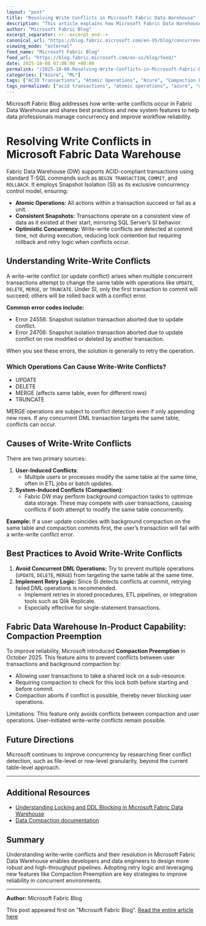 ```yaml
---
layout: "post"
title: "Resolving Write Conflicts in Microsoft Fabric Data Warehouse"
description: "This article explains how Microsoft Fabric Data Warehouse handles concurrency with Snapshot Isolation, explores the causes and impact of write-write conflicts, and presents best practices and new features like Compaction Preemption to help developers and data engineers build robust, high-concurrency solutions on Fabric DW."
author: "Microsoft Fabric Blog"
excerpt_separator: <!--excerpt_end-->
canonical_url: "https://blog.fabric.microsoft.com/en-US/blog/concurrency-control-and-conflict-resolution-in-microsoft-fabric-data-warehouse/"
viewing_mode: "external"
feed_name: "Microsoft Fabric Blog"
feed_url: "https://blog.fabric.microsoft.com/en-us/blog/feed/"
date: 2025-10-08 07:00:00 +00:00
permalink: "/2025-10-08-Resolving-Write-Conflicts-in-Microsoft-Fabric-Data-Warehouse.html"
categories: ["Azure", "ML"]
tags: ["ACID Transactions", "Atomic Operations", "Azure", "Compaction Preemption", "Concurrency Control", "Conflict Resolution", "Data Warehouse", "Error Handling", "ETL Pipelines", "Microsoft Fabric", "ML", "News", "Snapshot Isolation", "T SQL", "Table Level Locking", "Transaction Management", "Write Conflicts"]
tags_normalized: ["acid transactions", "atomic operations", "azure", "compaction preemption", "concurrency control", "conflict resolution", "data warehouse", "error handling", "etl pipelines", "microsoft fabric", "ml", "news", "snapshot isolation", "t sql", "table level locking", "transaction management", "write conflicts"]
---
```


Microsoft Fabric Blog addresses how write-write conflicts occur in Fabric Data Warehouse and shares best practices and new system features to help data professionals manage concurrency and improve workflow reliability.<!--excerpt_end-->

# Resolving Write Conflicts in Microsoft Fabric Data Warehouse

Fabric Data Warehouse (DW) supports ACID-compliant transactions using standard T-SQL commands such as `BEGIN TRANSACTION`, `COMMIT`, and `ROLLBACK`. It employs Snapshot Isolation (SI) as its exclusive concurrency control model, ensuring:

- **Atomic Operations:** All actions within a transaction succeed or fail as a unit.
- **Consistent Snapshots:** Transactions operate on a consistent view of data as it existed at their start, mirroring SQL Server’s SI behavior.
- **Optimistic Concurrency:** Write-write conflicts are detected at commit time, not during execution, reducing lock contention but requiring rollback and retry logic when conflicts occur.

## Understanding Write-Write Conflicts

A write-write conflict (or update conflict) arises when multiple concurrent transactions attempt to change the same table with operations like `UPDATE`, `DELETE`, `MERGE`, or `TRUNCATE`. Under SI, only the first transaction to commit will succeed; others will be rolled back with a conflict error.

**Common error codes include:**

- Error 24556: Snapshot isolation transaction aborted due to update conflict.
- Error 24706: Snapshot isolation transaction aborted due to update conflict on row modified or deleted by another transaction.

When you see these errors, the solution is generally to retry the operation.

### Which Operations Can Cause Write-Write Conflicts?

- UPDATE
- DELETE
- MERGE (affects same table, even for different rows)
- TRUNCATE

MERGE operations are subject to conflict detection even if only appending new rows. If any concurrent DML transaction targets the same table, conflicts can occur.

## Causes of Write-Write Conflicts

There are two primary sources:

1. **User-Induced Conflicts**:
   - Multiple users or processes modify the same table at the same time, often in ETL jobs or batch updates.
2. **System-Induced Conflicts (Compaction)**:
   - Fabric DW may perform background compaction tasks to optimize data storage. These may compete with user transactions, causing conflicts if both attempt to modify the same table concurrently.

**Example:**
If a user update coincides with background compaction on the same table and compaction commits first, the user’s transaction will fail with a write-write conflict error.

## Best Practices to Avoid Write-Write Conflicts

1. **Avoid Concurrent DML Operations:** Try to prevent multiple operations (`UPDATE`, `DELETE`, `MERGE`) from targeting the same table at the same time.
2. **Implement Retry Logic:** Since SI detects conflicts at commit, retrying failed DML operations is recommended.
   - Implement retries in stored procedures, ETL pipelines, or integration tools such as Qlik Replicate.
   - Especially effective for single-statement transactions.

## Fabric Data Warehouse In-Product Capability: Compaction Preemption

To improve reliability, Microsoft introduced **Compaction Preemption** in October 2025. This feature aims to prevent conflicts between user transactions and background compaction by:

- Allowing user transactions to take a shared lock on a sub-resource.
- Requiring compaction to check for this lock both before starting and before commit.
- Compaction aborts if conflict is possible, thereby never blocking user operations.

Limitations: This feature only avoids conflicts between compaction and user operations. User-initiated write-write conflicts remain possible.

## Future Directions

Microsoft continues to improve concurrency by researching finer conflict detection, such as file-level or row-level granularity, beyond the current table-level approach.

---

## Additional Resources

- [Understanding Locking and DDL Blocking in Microsoft Fabric Data Warehouse](https://aka.ms/LockingandDDLBlockingBehaviorinMicrosoftFabricDW)
- [Data Compaction documentation](https://learn.microsoft.com/fabric/data-warehouse/guidelines-warehouse-performance#data-compaction)

## Summary

Understanding write-write conflicts and their resolution in Microsoft Fabric Data Warehouse enables developers and data engineers to design more robust and high-throughput pipelines. Adopting retry logic and leveraging new features like Compaction Preemption are key strategies to improve reliability in concurrent environments.

---

**Author:** Microsoft Fabric Blog

This post appeared first on "Microsoft Fabric Blog". [Read the entire article here](https://blog.fabric.microsoft.com/en-US/blog/concurrency-control-and-conflict-resolution-in-microsoft-fabric-data-warehouse/)
